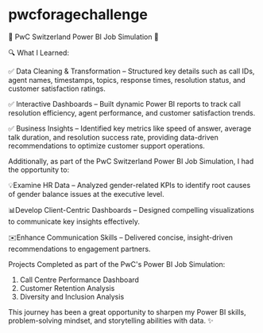 # pwcforagechallenge

🚀 PwC Switzerland Power BI Job Simulation 🎯

🔍 What I Learned:

✅ Data Cleaning & Transformation – Structured key details such as call IDs, agent names, timestamps, topics, response times, resolution status, and customer satisfaction ratings.

✅ Interactive Dashboards – Built dynamic Power BI reports to track call resolution efficiency, agent performance, and customer satisfaction trends.

✅ Business Insights – Identified key metrics like speed of answer, average talk duration, and resolution success rate, providing data-driven recommendations to optimize customer support operations.

Additionally, as part of the PwC Switzerland Power BI Job Simulation, I had the opportunity to:

💡Examine HR Data – Analyzed gender-related KPIs to identify root causes of gender balance issues at the executive level.

📊Develop Client-Centric Dashboards – Designed compelling visualizations to communicate key insights effectively.

✉️Enhance Communication Skills – Delivered concise, insight-driven recommendations to engagement partners.

Projects Completed as part of the PwC's Power BI Job Simulation:

1) Call Centre Performance Dashboard
2) Customer Retention Analysis
3) Diversity and Inclusion Analysis

This journey has been a great opportunity to sharpen my Power BI skills, problem-solving mindset, and storytelling abilities with data. ✨ 
